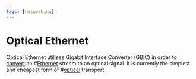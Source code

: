 ```yaml
---
tags: [networking]
---
```


# Optical Ethernet

Optical Ethernet utilises Gigabit Interface Converter (GBIC) in order to
[convert](202209291044.md) an #[Ethernet](202207051550.md) stream to an optical
signal. It is currently the simplest and cheapest form of
#[optical](202209021233.md) transport.

